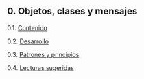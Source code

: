 ## 0. Objetos, clases y mensajes

0.1. [Contenido](./0_1_Contenido.md)

0.2. [Desarrollo](./0_2_Desarrollo.md)

0.3. [Patrones y principios](./0_3_Patrones_Principios.md)

0.4. [Lecturas sugeridas](./0_4_Lecturas_Sugeridas.md)
